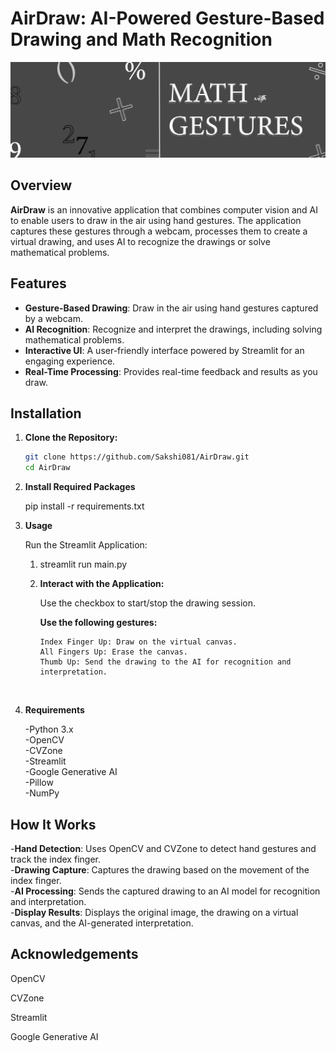 # AirDraw: AI-Powered Gesture-Based Drawing and Math Recognition

![AirDraw Logo](mathgest.png)

## Overview

**AirDraw** is an innovative application that combines computer vision and AI to enable users to draw in the air using hand gestures. The application captures these gestures through a webcam, processes them to create a virtual drawing, and uses AI to recognize the drawings or solve mathematical problems.

## Features

- **Gesture-Based Drawing**: Draw in the air using hand gestures captured by a webcam.
- **AI Recognition**: Recognize and interpret the drawings, including solving mathematical problems.
- **Interactive UI**: A user-friendly interface powered by Streamlit for an engaging experience.
- **Real-Time Processing**: Provides real-time feedback and results as you draw.

## Installation

1. **Clone the Repository:**
   ```sh
   git clone https://github.com/Sakshi081/AirDraw.git
   cd AirDraw
2. **Install Required Packages**
   
   pip install -r requirements.txt

4. **Usage**
   
   Run the Streamlit Application:

   1. streamlit run main.py

   2. **Interact with the Application:**
      
      Use the checkbox to start/stop the drawing session.
      
      **Use the following gestures:**
      
          Index Finger Up: Draw on the virtual canvas.
          All Fingers Up: Erase the canvas.
          Thumb Up: Send the drawing to the AI for recognition and interpretation.

</br>

4. **Requirements**

    -Python 3.x</br>
    -OpenCV</br>
    -CVZone</br>
    -Streamlit</br>
    -Google Generative AI</br>
    -Pillow</br>
    -NumPy


## How It Works

  -**Hand Detection**: Uses OpenCV and CVZone to detect hand gestures and track the index finger.</br>
  -**Drawing Capture**: Captures the drawing based on the movement of the index finger.</br>
  -**AI Processing**: Sends the captured drawing to an AI model for recognition and interpretation.</br>
  -**Display Results**: Displays the original image, the drawing on a virtual canvas, and the AI-generated interpretation.</br>

## Acknowledgements
OpenCV

CVZone

Streamlit

Google Generative AI

